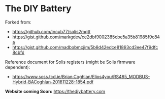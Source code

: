 # The DIY Battery
Forked from:
 - https://github.com/incub77/solis2mqtt
 - https://gist.github.com/markgdev/ce2dbf9002385cbe5a35b81985f9c84a
 - https://gist.github.com/madbobmcjim/5b8d42edce81893cd3ee47f9dfc8cbfd

Reference document for Solis registers (might be Solis firmware dependent):
 - https://www.scss.tcd.ie/Brian.Coghlan/Elios4you/RS485_MODBUS-Hybrid-BACoghlan-201811228-1854.pdf

**Website coming Soon:**
https://thediybattery.com

